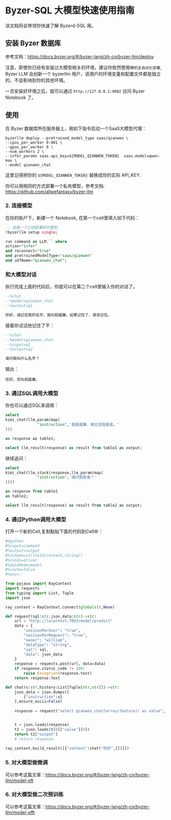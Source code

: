 # Byzer-SQL 大模型快速使用指南

该文档将会带领你快速了解 Byzerd-SQL 用。

## 安装 Byzer 数据库

参考文档：https://docs.byzer.org/#/byzer-lang/zh-cn/byzer-llm/deploy 

注意，即使你已经有安装过大模型相关的环境，建议你依然使用`裸机全自动化部署`, Byzer LLM 会创新一个 byzerllm 用户，该用户的环境变量和配置文件都是独立的，不会影响到你的其他环境。

一旦安装好环境之后，就可以通过 `http://127.0.0.1:9002` 访问 Byzer Notebook 了。

## 使用

在 Byzer 数据库所在服务器上，用如下指令启动一个SaaS大模型代理：

```
byzerllm deploy --pretrained_model_type saas/qianwen \
--cpus_per_worker 0.001 \
--gpus_per_worker 0 \
--num_workers 2 \
--infer_params saas.api_key=${MODEL_QIANWEN_TOKEN}  saas.model=qwen-max \
--model qianwen_chat
```

这里记得把你的 `${MODEL_QIANWEN_TOKEN}` 替换成你的实际 API_KEY.

你可以用相同的方式部署一个私有模型，参考文档: https://github.com/allwefantasy/byzer-llm

### 2. 连接模型

在你的账户下，新建一个 Notebook, 在第一个cell里填入如下代码：

```sql
-- 连接一个已经部署好的模型
!byzerllm setup single;

run command as LLM.`` where 
action="infer"
and reconnect="true"
and pretrainedModelType="saas/qianwen"
and udfName="qianwen_chat";
```

### 和大模型对话

执行完成上面的代码后，你就可以在第二个cell里输入你的对话了。

```sql
--%chat
--%model=qianwen_chat
--%output=q1

你好，请记住我的名字，我叫祝威廉。如果记住了，请说记住。
```

接着你试试他记住了不：

```sql
--%chat
--%model=qianwen_chat
--%input=q1
--%output=q2

请问我叫什么名字？
```

输出：

```
您好，您叫祝威廉。
```

### 3. 通过SQL调用大模型

你也可以通过SQL来调用：

```sql
select 
kimi_chat(llm_param(map(
              "instruction",'我是威廉，请记住我是谁。'
)))

as response as table1;

select llm_result(response) as result from table1 as output;
```

继续追问：

```sql
select 
kimi_chat(llm_stack(response,llm_param(map(
              "instruction",'请问我是谁？'
))))

as response from table1
as table2;

select llm_result(response) as result from table2 as output;
```


### 4. 通过Python调用大模型

打开一个新的Cell,复制黏贴下面的代码到Cell中：

```python
#%python
#%input=command
#%output=output
#%schema=st(field(content,string))
#%runIn=driver
#%dataMode=model
#%cache=false
#%env=:

from pyjava import RayContext
import requests
from typing import List, Tuple
import json

ray_context = RayContext.connect(globals(),None)

def request(sql:str,json_data:str)->str:
    url = "http://localhost:7003/model/predict"
    data = {
        "sessionPerUser": "true",
        "sessionPerRequest": "true",
        "owner": "william",
        "dataType": "string",
        "sql": sql,
        "data": json_data
    }
    response = requests.post(url, data=data)
    if response.status_code != 200:
        raise Exception(response.text)
    return response.text

def chat(s:str,history:List[Tuple[str,str]])->str:
    json_data = json.dumps([
        {"instruction":s}
    ],ensure_ascii=False)
    
    response = request("select qianwen_chat(array(feature)) as value",json_data)   


    t = json.loads(response)
    t2 = json.loads(t[0]["value"][0])
    return t2["output"] 
    # return response
    
ray_context.build_result([{"content":chat("你好",[])}])


```



### 5. 对大模型做微调

可以参考这篇文章：https://docs.byzer.org/#/byzer-lang/zh-cn/byzer-llm/model-sft

### 6. 对大模型做二次预训练

可以参考这篇文章：https://docs.byzer.org/#/byzer-lang/zh-cn/byzer-llm/model-sfft

